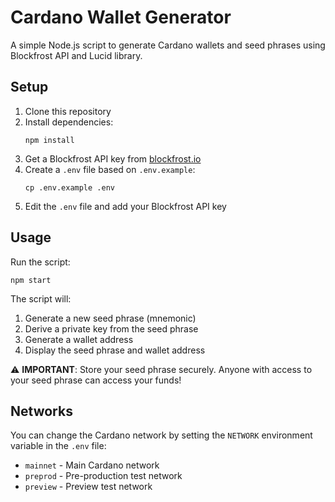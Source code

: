 # Cardano Wallet Generator

A simple Node.js script to generate Cardano wallets and seed phrases using Blockfrost API and Lucid library.

## Setup

1. Clone this repository
2. Install dependencies:
   ```
   npm install
   ```
3. Get a Blockfrost API key from [blockfrost.io](https://blockfrost.io/)
4. Create a `.env` file based on `.env.example`:
   ```
   cp .env.example .env
   ```
5. Edit the `.env` file and add your Blockfrost API key

## Usage

Run the script:

```
npm start
```

The script will:
1. Generate a new seed phrase (mnemonic)
2. Derive a private key from the seed phrase
3. Generate a wallet address
4. Display the seed phrase and wallet address

⚠️ **IMPORTANT**: Store your seed phrase securely. Anyone with access to your seed phrase can access your funds!

## Networks

You can change the Cardano network by setting the `NETWORK` environment variable in the `.env` file:
- `mainnet` - Main Cardano network
- `preprod` - Pre-production test network
- `preview` - Preview test network 